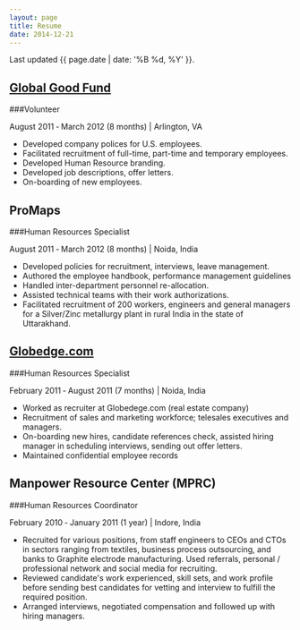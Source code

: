 ```yaml
---
layout: page
title: Resume
date: 2014-12-21
---
```


<p class="message">
  Last updated {{  page.date | date: '%B %d, %Y' }}. 
</p>

## [Global Good Fund](http://www.globalgoodfund.org)
###Volunteer
<div class="post-date">August 2011 &dash;  March 2012 (8 months) &#124; Arlington, VA</div>

* Developed company polices for U.S. employees.
* Facilitated recruitment of full-time, part-time and temporary employees.
* Developed Human Resource branding.
* Developed job descriptions, offer letters.
* On-boarding of new employees.

## ProMaps
###Human Resources Specialist
<div class="post-date">August 2011 &dash;  March 2012 (8 months) &#124; Noida, India</div>

* Developed policies for recruitment, interviews, leave management.
* Authored the employee handbook, performance management guidelines
* Handled inter-department personnel re-allocation.
* Assisted technical teams with their work authorizations.
* Facilitated recruitment of 200 workers, engineers and general managers for a Silver/Zinc metallurgy plant in rural India in the state of Uttarakhand.

## [Globedge.com](http://www.globaledgesoft.com)
###Human Resources Specialist
<div class="post-date">February 2011 &dash;  August 2011 (7 months) &#124; Noida, India</div>

* Worked as recruiter at Globedege.com (real estate company)
* Recruitment of sales and marketing workforce; telesales executives and managers.
* On-boarding new hires, candidate references check, assisted hiring manager in scheduling interviews, sending out offer letters.
* Maintained confidential employee records

## Manpower Resource Center (MPRC)
###Human Resources Coordinator
<div class="post-date">February 2010 &dash; January 2011 (1 year) &#124; Indore, India</div>

* Recruited for various positions, from staff engineers to CEOs and CTOs in sectors ranging from textiles, business process outsourcing, and banks to Graphite electrode manufacturing. Used referrals, personal / professional network and social media for recruiting.
* Reviewed candidate's work experienced, skill sets, and work profile before sending best candidates for vetting and interview to fulfill the required position.
* Arranged interviews, negotiated compensation and followed up with hiring managers.
